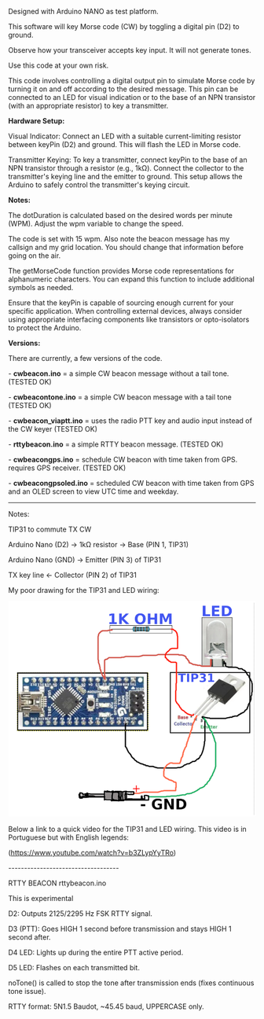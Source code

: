 Designed with Arduino NANO as test platform.

This software will key Morse code (CW) by toggling a digital pin (D2) to ground. 
<p>Observe how your transceiver accepts key input. It will not generate tones.</p>
Use this code at your own risk.

This code involves controlling a digital output pin to simulate Morse code by turning it on and off according to the desired message. This pin can be connected to an LED for visual indication or to the base of an NPN transistor (with an appropriate resistor) to key a transmitter. 

<B>Hardware Setup:</B>

Visual Indicator: Connect an LED with a suitable current-limiting resistor between keyPin (D2) and ground. This will flash the LED in Morse code.

Transmitter Keying: To key a transmitter, connect keyPin to the base of an NPN transistor through a resistor (e.g., 1kΩ). Connect the collector to the transmitter's keying line and the emitter to ground. This setup allows the Arduino to safely control the transmitter's keying circuit.

<B>Notes:</B>

The dotDuration is calculated based on the desired words per minute (WPM). Adjust the wpm variable to change the speed.
<p>The code is set with 15 wpm. Also note the beacon message has my callsign and my grid location. You should change that information before going on the air.</p>


The getMorseCode function provides Morse code representations for alphanumeric characters. You can expand this function to include additional symbols as needed.

Ensure that the keyPin is capable of sourcing enough current for your specific application. When controlling external devices, always consider using appropriate interfacing components like transistors or opto-isolators to protect the Arduino.

<B>Versions:</B>
<p>There are currently, a few versions of the code.</p>
<p></p>
<p> - <b>cwbeacon.ino</b> = a simple CW beacon message without a tail tone. (TESTED OK)</p>
<p> - <b>cwbeacontone.ino</b>  = a simple CW beacon message with a tail tone (TESTED OK)</p>
<p> - <b>cwbeacon_viaptt.ino</b>  = uses the radio PTT key and audio input instead of the CW keyer (TESTED OK)</p>
<p> - <b>rttybeacon.ino</b> = a simple RTTY beacon message. (TESTED OK)</p>
<p> - <b>cwbeacongps.ino</b> = schedule CW beacon with time taken from GPS. requires GPS receiver. (TESTED OK)</p>
<p> - <b>cwbeacongpsoled.ino</b> = scheduled CW beacon with time taken from GPS and an OLED screen to view UTC time and weekday.</p>
<p></p>

----------------------------------
<p>Notes:</p>
<p>TIP31 to commute TX CW</p>
<p>Arduino Nano (D2) → 1kΩ resistor → Base (PIN 1, TIP31) </p>
<p>Arduino Nano (GND) → Emitter (PIN 3) of TIP31 </p>
<p>TX key line ← Collector (PIN 2) of TIP31 </p>
<p></p>
<p>My poor drawing for the TIP31 and LED wiring:</p>

![Drawing](images/CWBEACON_TIP31_DRAW.png)

<p>Below a link to a quick video for the TIP31 and LED wiring. This video is in Portuguese but with English legends:</p>
<p></p>

(https://www.youtube.com/watch?v=b3ZLypYyTRo)

<p></p>
-----------------------------------
<p>RTTY BEACON rttybeacon.ino</p>
<p>This is experimental</p>

<p>D2: Outputs 2125/2295 Hz FSK RTTY signal.</p>

<p>D3 (PTT): Goes HIGH 1 second before transmission and stays HIGH 1 second after.</p>

<p>D4 LED: Lights up during the entire PTT active period.</p>

<p>D5 LED: Flashes on each transmitted bit.</p>

<p>noTone() is called to stop the tone after transmission ends (fixes continuous tone issue).</p>

<p>RTTY format: 5N1.5 Baudot, ~45.45 baud, UPPERCASE only.</p>
